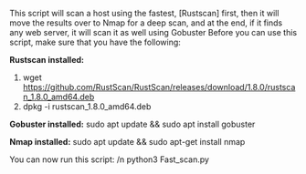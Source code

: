 This script will scan a host using the fastest, [Rustscan] first, then it will move the results over to Nmap for a deep scan, and at the end, if it finds any web server, it will scan it as well using Gobuster
Before you can use this script, make sure that you have the following:

**Rustscan installed:**
1. wget https://github.com/RustScan/RustScan/releases/download/1.8.0/rustscan_1.8.0_amd64.deb
2. dpkg -i rustscan_1.8.0_amd64.deb

**Gobuster installed:**
sudo apt update && sudo apt install gobuster

**Nmap installed:**
sudo apt update && sudo apt-get install nmap

You can now run this script: /n
python3 Fast_scan.py
